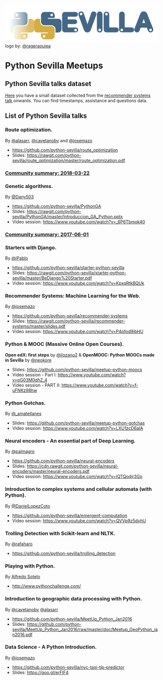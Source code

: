 ![logo python sevilla](img/python_sevilla.png)
logo by: [@rageraouiea](https://twitter.com/rageraouiea)

# Python Sevilla Meetups

## Python Sevilla talks dataset

[Here](https://github.com/python-sevilla/meetups/blob/master/python_sevilla_talks_data.csv) you have a small dataset collected from the [recommender systems talk](https://github.com/python-sevilla/meetups#recommender-systems-machine-learning-for-the-web) onwards. You can find timestamps, assistance and questions data.

## List of Python Sevilla talks

### Route optimization.
By [@alasarr](https://github.com/alasarr), [@cayetanobv](https://github.com/cayetanobv) and [@josemazo](https://github.com/josemazo)
- https://github.com/python-sevilla/route_optimization
- Slides: https://rawgit.com/python-sevilla/route_optimization/master/route_optimization.pdf

### [Community summary: 2018-03-22](https://rawgit.com/python-sevilla/meetups/master/community_summaries/python_sevilla_20180322.pdf)

### Genetic algorithms.
By [@Dany503](https://github.com/Dany503)
- https://github.com/python-sevilla/PythonGA
- Slides: https://rawgit.com/python-sevilla/PythonGA/master/Introduccion_GA_Python.pptx
- Video session: https://www.youtube.com/watch?v=_6P6Tbmok40

### [Community summary: 2017-06-01](https://rawgit.com/python-sevilla/meetups/master/community_summaries/python_sevilla_20170601.pdf)

### Starters with Django.
By [@iPablo](https://github.com/iPablo)
- https://github.com/python-sevilla/starter-python-sevilla
- Slides: https://rawgit.com/python-sevilla/starter-python-sevilla/master/BeDjango%20Starter.pdf
- Video session: https://www.youtube.com/watch?v=KpxqRtkBQUk

### Recommender Systems: Machine Learning for the Web.
By [@josemazo](https://github.com/josemazo)
- https://github.com/python-sevilla/recommender-systems
- Slides: https://rawgit.com/python-sevilla/recommender-systems/master/slides.pdf
- Video session: https://www.youtube.com/watch?v=P4pfod9ibHU

### Python & MOOC (Massive Online Open Courses).
__Open edX: first steps__ by [@ilozano2](https://twitter.com/ilozano2) & __OpenMOOC: Python MOOCs made in Sevilla__ by [@neokore](https://github.com/neokore)
- Slides: https://github.com/python-sevilla/meetup-python-moocs
- Video session - Part I: https://www.youtube.com/watch?v=pG03M0dhZ_4
- Video session - PART II: https://www.youtube.com/watch?v=f-uFNKz98hw

### Python Gotchas.
By [@_amatellanes](https://twitter.com/_amatellanes)
- Slides: https://github.com/python-sevilla/meetup-python-gotchas
- Video session: https://www.youtube.com/watch?v=LXU1zcD6aIA

### Neural encoders - An essential part of Deep Learning.
By [@palmagro](https://github.com/palmagro)
- https://github.com/python-sevilla/neural-encoders
- Slides: https://cdn.rawgit.com/python-sevilla/neural-encoders/master/neural-encoders.pdf
- Video session: https://www.youtube.com/watch?v=IQTQodjr3Go

### Introduction to complex systems and cellular automata (with Python).
By [@DanielLopezCoto](https://github.com/DanielLopezCoto)
- https://github.com/python-sevilla/emergent-computation
- Video session: https://www.youtube.com/watch?v=QVVp9z5dyhU

### Trolling Detection with Scikit-learn and NLTK.
By [@rafaharo](https://github.com/rafaharo)
- https://github.com/python-sevilla/trolling_detection

### Playing with Python.
By [Alfredo Sotelo](https://es.linkedin.com/in/alfredosotelo)
- http://www.pythonchallenge.com/

### Introduction to geographic data processing with Python.
By [@cayetanobv](https://github.com/cayetanobv) [@alasarr](https://github.com/alasarr)
- https://github.com/python-sevilla/MeetUp_Python_Jan2016
- Slides: https://github.com/python-sevilla/MeetUp_Python_Jan2016/raw/master/doc/Meetup_GeoPython_jan2016.pdf

### Data Science - A Python Introduction.
By [@josemazo](https://github.com/josemazo)
- https://github.com/python-sevilla/nyc-taxi-tip-predictor
- Slides: https://goo.gl/erFIF4
